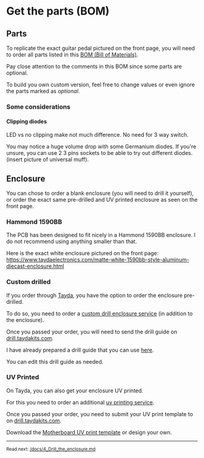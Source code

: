 Get the parts (BOM)
==========================

## Parts

To replicate the exact guitar pedal pictured on the front page, you will need to order all parts listed in this [BOM (Bill of Materials)](/sources/BOM_motherboard.csv).

Pay close attention to the comments in this BOM since some parts are optional. 

To build you own custom version, feel free to change values or even ignore the parts marked as *optional*.


### Some considerations

#### Clipping diodes
LED vs no clipping make not much difference. No need for 3 way switch.

You may notice a huge volume drop with some Germanium diodes. If you're unsure, you can use 2 3 pins sockets to be able to try out different diodes. (insert picture of universal muff).

## Enclosure

You can chose to order a blank enclosure (you will need to drill it yourself), or order the exact same pre-drilled and UV printed enclosure as seen on the front page.

### Hammond 1590BB

The PCB has been designed to fit nicely in a Hammond 1590BB enclosure. I do not recommend using anything smaller than that. 

Here is the exact white enclosure pictured on the front page:
https://www.taydaelectronics.com/matte-white-1590bb-style-aluminum-diecast-enclosure.html 

### Custom drilled

If you order through [Tayda](https://www.taydaelectronics.com), you have the option to order the enclosure pre-drilled.

To do so, you need to order a [custom drill enclosure service](https://www.taydaelectronics.com/1590bb-custom-drill-enclosure-service.html) (in addition to the enclosure).

Once you passed your order, you will need to send the drill guide on [drill.taydakits.com](https://drill.taydakits.com/). 

I have already prepared a drill guide that you can use [here](https://drill.taydakits.com/box-designs/new?public_key=Q3d1SDJhODNSeXo1cDE1dlVFVG1pQT09Cg==).

You can edit this drill guide as needed.

### UV Printed

On Tayda, you can also get your enclosure UV printed.

For this you need to order an additional [uv printing service](https://www.taydaelectronics.com/hardware/enclosures/enclosure-uv-printing-service/1590bb-uv-printing-service.html).

Once you passed your order, you need to submit your UV print template to on [drill.taydakits.com](https://drill.taydakits.com/). 

Download the [Motherboard UV print template](/sources/uv_print_1590bb_motherboard_v1.pdf) or design your own.

---
<small>Read next: [/docs/4_Drill_the_enclosure.md](/docs/4_Drill_the_enclosure.md)</small>